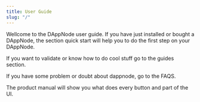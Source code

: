 ```yaml
---
title: User Guide
slug: "/"
---
```


Wellcome to the DAppNode user guide.
If you have just installed or bought a DAppNode, the section quick start will help you to do the first step on your DAppNode.

If you want to validate or know how to do cool stuff go to the guides section.

If you have some problem or doubt about dappnode, go to the FAQS.

The product manual will show you what does every button and part of the UI.
